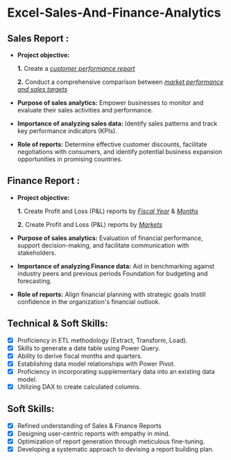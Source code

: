 # Excel-Sales-And-Finance-Analytics

## Sales Report :


- **Project objective:** 

    **1.** Create a _[customer performance report](https://github.com/portfoliodeekshith/Excel-Sales-And-Finance-Analytics/blob/cb2de21745bc626b084f1052bc31f513f2334ed0/Customer%20Performance%20Report.pdf)_ 

    **2.** Conduct a comprehensive comparison between _[market performance and sales targets](https://github.com/portfoliodeekshith/Excel-Sales-And-Finance-Analytics/blob/cb2de21745bc626b084f1052bc31f513f2334ed0/Market%20Performance%20vs%20Target%20Report.pdf)_

- **Purpose of sales analytics:** Empower businesses to monitor and evaluate their sales activities and performance.

- **Importance of analyzing sales data:** Identify sales patterns and track key performance indicators (KPIs).

- **Role of reports:** Determine effective customer discounts, facilitate negotiations with consumers, and identify potential business expansion opportunities in promising countries.


## Finance Report :

- **Project objective:** 

    **1.** Create Profit and Loss (P&L) reports by _[Fiscal Year](https://github.com/portfoliodeekshith/Excel-Sales-And-Finance-Analytics/blob/cb2de21745bc626b084f1052bc31f513f2334ed0/P%26L%20Statement%20by%20Fiscal%20Year.pdf)_ & _[Months](https://github.com/portfoliodeekshith/Excel-Sales-And-Finance-Analytics/blob/cb2de21745bc626b084f1052bc31f513f2334ed0/P%26L%20Statement%20by%20Months.pdf)_ 

   **2.** Create Profit and Loss (P&L) reports by _[Markets](https://github.com/portfoliodeekshith/Excel-Sales-And-Finance-Analytics/blob/cb2de21745bc626b084f1052bc31f513f2334ed0/P%26L%20Statement%20by%20Months.pdf)_

- **Purpose of sales analytics:** Evaluation of financial performance, support decision-making, and facilitate communication with stakeholders.

- **Importance of analyzing Finance data:** Aid in benchmarking against industry peers and previous periods Foundation for budgeting and forecasting.

- **Role of reports:** Align financial planning with strategic goals Instill confidence in the organization's financial outlook.


## Technical & Soft Skills:
- [x]	Proficiency in ETL methodology (Extract, Transform, Load).
- [x]	Skills to generate a date table using Power Query.
- [x]	Ability to derive fiscal months and quarters.
- [x]	Establishing data model relationships with Power Pivot.
- [x]	Proficiency in incorporating supplementary data into an existing data model.
- [x]	Utilizing DAX to create calculated columns.

## Soft Skills:
- [x]	Refined understanding of Sales & Finance Reports
- [x]	Designing user-centric reports with empathy in mind.
- [x]	Optimization of report generation through meticulous fine-tuning.
- [x]	Developing a systematic approach to devising a report building plan.
